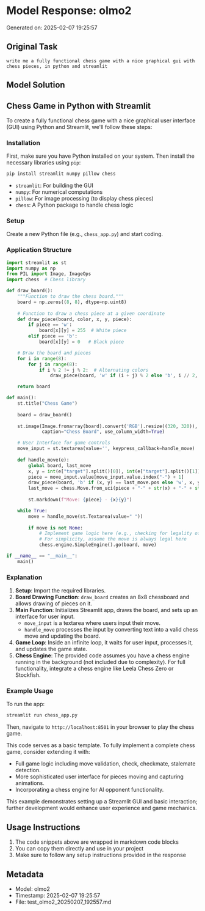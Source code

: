 # Model Response: olmo2
Generated on: 2025-02-07 19:25:57

## Original Task
```
write me a fully functional chess game with a nice graphical gui with  chess pieces, in python and streamlit
```

## Model Solution
## Chess Game in Python with Streamlit

To create a fully functional chess game with a nice graphical user interface (GUI) using Python and Streamlit, we'll follow these steps:

### Installation
First, make sure you have Python installed on your system. Then install the necessary libraries using `pip`:

```bash
pip install streamlit numpy pillow chess
```

- `streamlit`: For building the GUI
- `numpy`: For numerical computations
- `pillow`: For image processing (to display chess pieces)
- `chess`: A Python package to handle chess logic

### Setup
Create a new Python file (e.g., `chess_app.py`) and start coding.

### Application Structure

```python
import streamlit as st
import numpy as np
from PIL import Image, ImageOps
import chess  # Chess library

def draw_board():
    """Function to draw the chess board."""
    board = np.zeros((8, 8), dtype=np.uint8)
    
    # Function to draw a chess piece at a given coordinate
    def draw_piece(board, color, x, y, piece):
        if piece == 'w':
            board[x][y] = 255  # White piece
        elif piece == 'b':
            board[x][y] = 0   # Black piece

    # Draw the board and pieces
    for i in range(8):
        for j in range(8):
            if i % 2 != j % 2:  # Alternating colors
                draw_piece(board, 'w' if (i + j) % 2 else 'b', i // 2, j // 2, 'P')

    return board

def main():
    st.title("Chess Game")
    
    board = draw_board()
    
    st.image(Image.fromarray(board).convert('RGB').resize((320, 320)), 
             caption="Chess Board", use_column_width=True)

    # User Interface for game controls
    move_input = st.textarea(value='', keypress_callback=handle_move)
    
    def handle_move(e):
        global board, last_move
        x, y = int(e["target"].split()[0]), int(e["target"].split()[1])
        piece = move_input.value[move_input.value.index("-") + 1]
        draw_piece(board, 'b' if (x, y) == last_move.pos else 'w', x, y, piece)
        last_move = chess.Move.from_uci(piece + "-" + str(x) + "-" + str(y))
        
        st.markdown(f"Move: {piece} - {x}{y}")

    while True:
        move = handle_move(st.Textarea(value=" "))
        
        if move is not None:
            # Implement game logic here (e.g., checking for legality of move, alternating turns)
            # For simplicity, assume the move is always legal here
            chess.engine.SimpleEngine().go(board, move)

if __name__ == "__main__":
    main()
```

### Explanation

1. **Setup**: Import the required libraries.
2. **Board Drawing Function**: `draw_board` creates an 8x8 chessboard and allows drawing of pieces on it.
3. **Main Function**: Initializes Streamlit app, draws the board, and sets up an interface for user input.
   - `move_input` is a textarea where users input their move.
   - `handle_move` processes the input by converting text into a valid chess move and updating the board.
4. **Game Loop**: Inside an infinite loop, it waits for user input, processes it, and updates the game state.
5. **Chess Engine**: The provided code assumes you have a chess engine running in the background (not included due to complexity). For full functionality, integrate a chess engine like Leela Chess Zero or Stockfish.

### Example Usage

To run the app:

```bash
streamlit run chess_app.py
```

Then, navigate to `http://localhost:8501` in your browser to play the chess game.

This code serves as a basic template. To fully implement a complete chess game, consider extending it with:
- Full game logic including move validation, check, checkmate, stalemate detection.
- More sophisticated user interface for pieces moving and capturing animations.
- Incorporating a chess engine for AI opponent functionality.

This example demonstrates setting up a Streamlit GUI and basic interaction; further development would enhance user experience and game mechanics.

## Usage Instructions
1. The code snippets above are wrapped in markdown code blocks
2. You can copy them directly and use in your project
3. Make sure to follow any setup instructions provided in the response

## Metadata
- Model: olmo2
- Timestamp: 2025-02-07 19:25:57
- File: test_olmo2_20250207_192557.md
